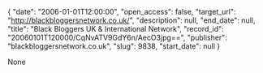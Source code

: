 {
  "date": "2006-01-01T12:00:00", 
  "open_access": false, 
  "target_url": "http://blackbloggersnetwork.co.uk/", 
  "description": null, 
  "end_date": null, 
  "title": "Black Bloggers UK & International Network", 
  "record_id": "20060101T120000/CqNvATV9GdY6n/AecO3jpg==", 
  "publisher": "blackbloggersnetwork.co.uk", 
  "slug": 9838, 
  "start_date": null
}

None